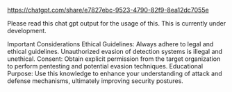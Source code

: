 https://chatgpt.com/share/e7827ebc-9523-4790-82f9-8ea12dc7055e

Please read this chat gpt output for the usage of this. This is currently under development. 

Important Considerations
Ethical Guidelines: Always adhere to legal and ethical guidelines. Unauthorized evasion of detection systems is illegal and unethical.
Consent: Obtain explicit permission from the target organization to perform pentesting and potential evasion techniques.
Educational Purpose: Use this knowledge to enhance your understanding of attack and defense mechanisms, ultimately improving security postures.
